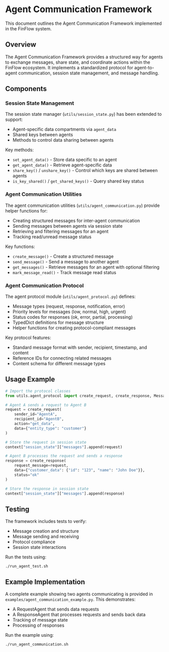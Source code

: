 # Agent Communication Framework

This document outlines the Agent Communication Framework implemented in the FinFlow system.

## Overview

The Agent Communication Framework provides a structured way for agents to exchange messages, share state, and coordinate actions within the FinFlow ecosystem. It implements a standardized protocol for agent-to-agent communication, session state management, and message handling.

## Components

### Session State Management

The session state manager (`utils/session_state.py`) has been extended to support:

- Agent-specific data compartments via `agent_data`
- Shared keys between agents
- Methods to control data sharing between agents

Key methods:
- `set_agent_data()` - Store data specific to an agent
- `get_agent_data()` - Retrieve agent-specific data
- `share_key()` / `unshare_key()` - Control which keys are shared between agents
- `is_key_shared()` / `get_shared_keys()` - Query shared key status

### Agent Communication Utilities

The agent communication utilities (`utils/agent_communication.py`) provide helper functions for:

- Creating structured messages for inter-agent communication
- Sending messages between agents via session state
- Retrieving and filtering messages for an agent
- Tracking read/unread message status

Key functions:
- `create_message()` - Create a structured message 
- `send_message()` - Send a message to another agent
- `get_messages()` - Retrieve messages for an agent with optional filtering
- `mark_message_read()` - Track message read status

### Agent Communication Protocol

The agent protocol module (`utils/agent_protocol.py`) defines:

- Message types (request, response, notification, error)
- Priority levels for messages (low, normal, high, urgent)
- Status codes for responses (ok, error, partial, processing)
- TypedDict definitions for message structure
- Helper functions for creating protocol-compliant messages

Key protocol features:
- Standard message format with sender, recipient, timestamp, and content
- Reference IDs for connecting related messages
- Content schema for different message types

## Usage Example

```python
# Import the protocol classes
from utils.agent_protocol import create_request, create_response, MessageType

# Agent A sends a request to Agent B
request = create_request(
    sender_id="AgentA",
    recipient_id="AgentB",
    action="get_data",
    data={"entity_type": "customer"}
)

# Store the request in session state
context["session_state"]["messages"].append(request)

# Agent B processes the request and sends a response
response = create_response(
    request_message=request,
    data={"customer_data": {"id": "123", "name": "John Doe"}},
    status="ok"
)

# Store the response in session state
context["session_state"]["messages"].append(response)
```

## Testing

The framework includes tests to verify:

- Message creation and structure
- Message sending and receiving
- Protocol compliance
- Session state interactions

Run the tests using:
```
./run_agent_test.sh
```

## Example Implementation

A complete example showing two agents communicating is provided in `examples/agent_communication_example.py`. This demonstrates:

- A RequestAgent that sends data requests
- A ResponseAgent that processes requests and sends back data
- Tracking of message state
- Processing of responses

Run the example using:
```
./run_agent_communication.sh
```
